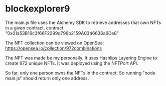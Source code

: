 # blockexplorer9

The main.js file uses the Alchemy SDK to retrieve addresses that own NFTs in a given contract. contract "0x01a53B16c3f66F2299d796b2159A0346636a6De8"

The NFT collection can be viewed on OpenSea: https://opensea.io/collection/972combinations

The NFT was made be my personally. It uses Hashlips Layering Engine to create 972 unique NFTs. It was deployed using the NFTPort API.

So far, only one person owns the NFTs in the contract. So running "node main.js" should return only one address. 
